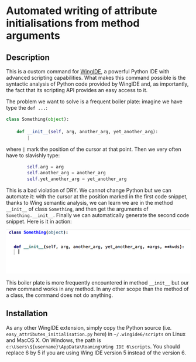 # Automated writing of attribute initialisations from method arguments

## Description

This is a custom command for [WingIDE](http://wingware.com), a powerful Python IDE with advanced scripting capabilities. What makes this command possible is the syntactic analysis of Python code provided by WingIDE and, as importantly, the fact that its scripting API provides an easy access to it.

The problem we want to solve is a frequent boiler plate: imagine we have type the `def ...`:

```Python
class Something(object):

    def __init__(self, arg, another_arg, yet_another_arg):
        |
```

where `|` mark the position of the cursor at that point. Then we very often have to slavishly type:

```Python
        self.arg = arg
        self.another_arg = another_arg
        self.yet_another_arg = yet_another_arg
```

This is a bad violation of DRY. We cannot change Python but we can automate it: with the cursor at the position marked in the first code snippet, thanks to Wing semantic analysis, we can learn we are in the method `__init__` of class `Something`, and then get the arguments of `Something.__init__`. Finally we can automatically generate the second code snippet. Here is it in action:

<img src="animated.gif" alt="" id="animated" onmouseover="document.getElementById('animated').src='animated.gif'">

This boiler plate is more frequently encountered in method `__init__` but our new command works in any method. In any other scope than the method of a class, the command does not do anything.

## Installation

As any other WingIDE extension, simply copy the Python source (i.e.  `easy_attributes_initialisation.py` here) in `~/.wingide6/scripts` on Linux and MacOS X. On Windows, the path is `c:\Users\${username}\AppData\Roaming\Wing IDE 6\scripts`. You should replace 6 by 5 if you are using Wing IDE version 5 instead of the version 6.
